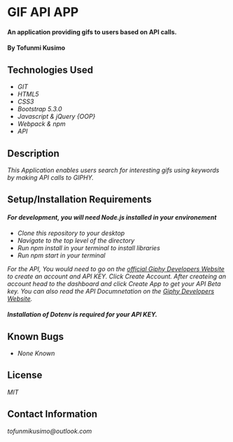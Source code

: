 # GIF API APP

#### An application providing gifs to users based on API calls.

#### By **Tofunmi Kusimo**

## Technologies Used

* _GIT_
* _HTML5_
* _CSS3_
* _Bootstrap 5.3.0_
* _Javascript & jQuery {OOP}_
* _Webpack & npm_
* _API_


## Description
_This Application enables users search for interesting gifs using keywords by making API calls to GIPHY._

## Setup/Installation Requirements
#### _For development, you will  need Node.js installed in your environement_

* _Clone this repository to your desktop_
* _Navigate to the top level of the directory_
* _Run npm install in your terminal to install libraries_
* _Run npm start in your terminal_

 _For the API, You would need to go on the [official Giphy Developers Website](https://developers.giphy.com/) to create an account and API KEY. Click Create Account. After createing an account head to the dashboard and click Create App to get your API Beta key. You can also read the API Documnetation on the [Giphy Developers Website](https://developers.giphy.com/docs/api/)._

#### _Installation of Dotenv is required for your API KEY._


## Known Bugs

* _None Known_

## License
_MIT_

## Contact Information
_tofunmikusimo@outlook.com_
